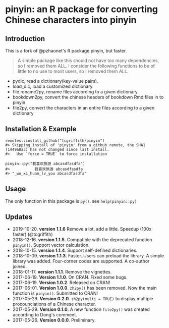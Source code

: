 # pinyin: an R package for converting Chinese characters into pinyin

## Introduction

This is a fork of @pzhaonet's R package pinyin, but faster.


> A simple package like this should not have too many dependencies, so I removed them ALL.
I consider the following functions to be of little to no use to most users, so I removed them ALL.
- pydic, read a dictionary(key-value pairs).
- load_dic, load a customized dictionary
- file.rename2py, rename files according to a given dictionary. 
- bookdown2py, convert the chinese headers of bookdown Rmd files in to pinyin
- file2py, convert the characters in an entire files according to a given dictionary

## Installation & Example



```{r, eval=FALSE}
remotes::install_github("tcgriffith/pinyin")
#> Skipping install of 'pinyin' from a github remote, the SHA1 (1449a0a3) has not changed since last install.
#>   Use `force = TRUE` to force installation

pinyin::py("我喜欢旅游 abcasdfasdfa")
#>           我喜欢旅游 abcasdfasdfa 
#> "_wo_xi_huan_lv_you abcasdfasdfa"
```

## Usage

The only function in this package is `py()`. see `help(pinyin::py)`


## Updates

- 2019-10-20. **version 1.1.6**  Remove a lot, add a little. Speedup (100x faster) (@tcgriffith)
- 2018-12-16. **version 1.1.5**. Compatible with the deprecated function `pinyin()`. Support vector calculation.
- 2018-10-15. **version 1.1.4**. Support self-defined dictionaries.
- 2018-10-09. **version 1.1.3**. Faster. Users can preload the library. A simple library was added. Four-corner codes are supported. A co-author joined.
- 2018-01-17. **version 1.1.1**. Remove the vignettes.
- 2017-06-19. **Version 1.1.0**. On CRAN. Fixed some bugs.
- 2017-06-19. **Version 1.0.2**. Released on CRAN!
- 2017-06-01. **Version 1.0.0**. `zh2py()` has been removed. Now the main function is `pinyin()`. Submitted to CRAN!
- 2017-05-29. **Version 0.2.0**. `zh2py(multi = TRUE)` to display multiple procounciations of a Chinese character.
- 2017-05-29. **Version 0.1.0**. A new function `file2py()` was created according to Dong's comment. 
- 2017-05-26. **Version 0.0.0**. Preliminary.